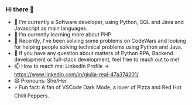 ### Hi there 👋

- 🔭 I'm currently a Software developer, using Python, SQL and Java and Javascript as main languages.
- 🌱 I’m currently learning more about PHP
- 👯 Recently, I've been solving some problems on CodeWars and looking for helping people solving technical problems using Python and Java.
- 💬 If you have any question about matters of Python RPA, Backend development or full-stack development, feel free to reach out to me!
- 📫 How to reach me: LinkedIn Profile -> https://www.linkedin.com/in/giulia-real-47a374201/
- 😄 Pronouns: She/Her
- ⚡ Fun fact: A fan of VSCode Dark Mode, a lover of Pizza and Red Hot Chilli Peppers.
